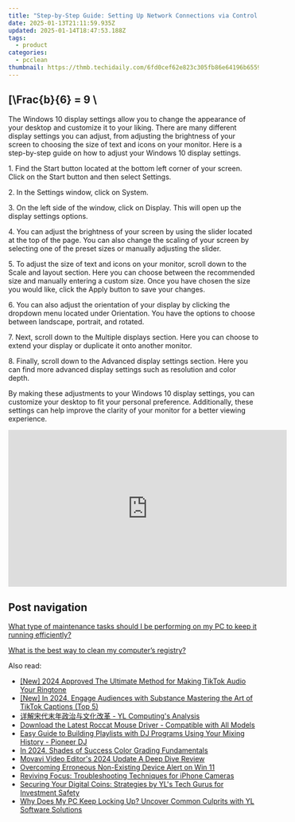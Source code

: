```yaml
---
title: "Step-by-Step Guide: Setting Up Network Connections via Control Panel - Tips From YL Computing"
date: 2025-01-13T21:11:59.935Z
updated: 2025-01-14T18:47:53.188Z
tags:
  - product
categories:
  - pcclean
thumbnail: https://thmb.techidaily.com/6fd0cef62e823c305fb86e64196b6559e3c33c787060e717fb517085eb725bc3.jpg
---
```


## \[\Frac{b}{6} = 9 \

The Windows 10 display settings allow you to change the appearance of your desktop and customize it to your liking. There are many different display settings you can adjust, from adjusting the brightness of your screen to choosing the size of text and icons on your monitor. Here is a step-by-step guide on how to adjust your Windows 10 display settings. 

1\. Find the Start button located at the bottom left corner of your screen. Click on the Start button and then select Settings.

2\. In the Settings window, click on System.

3\. On the left side of the window, click on Display. This will open up the display settings options. 

4\. You can adjust the brightness of your screen by using the slider located at the top of the page. You can also change the scaling of your screen by selecting one of the preset sizes or manually adjusting the slider.

5\. To adjust the size of text and icons on your monitor, scroll down to the Scale and layout section. Here you can choose between the recommended size and manually entering a custom size. Once you have chosen the size you would like, click the Apply button to save your changes.

6\. You can also adjust the orientation of your display by clicking the dropdown menu located under Orientation. You have the options to choose between landscape, portrait, and rotated.

7\. Next, scroll down to the Multiple displays section. Here you can choose to extend your display or duplicate it onto another monitor.

8\. Finally, scroll down to the Advanced display settings section. Here you can find more advanced display settings such as resolution and color depth. 

By making these adjustments to your Windows 10 display settings, you can customize your desktop to fit your personal preference. Additionally, these settings can help improve the clarity of your monitor for a better viewing experience.

<!-- affiliate ads begin -->
<iframe width="560" height="315" src="https://www.youtube.com/embed/gSKkJrJ57EA?si=WDOmInPE9EgQa_tB" title="YouTube video player" frameborder="0" allow="accelerometer; autoplay; clipboard-write; encrypted-media; gyroscope; picture-in-picture; web-share" referrerpolicy="strict-origin-when-cross-origin" allowfullscreen></iframe>
<!-- affiliate ads end -->

## Post navigation

[What type of maintenance tasks should I be performing on my PC to keep it running efficiently?](https://tools.techidaily.com/pcclean/products/)

[What is the best way to clean my computer’s registry?](https://tools.techidaily.com/pcclean/products/)

<ins class="adsbygoogle"
     style="display:block"
     data-ad-format="autorelaxed"
     data-ad-client="ca-pub-7571918770474297"
     data-ad-slot="1223367746"></ins>

<ins class="adsbygoogle"
     style="display:block"
     data-ad-client="ca-pub-7571918770474297"
     data-ad-slot="8358498916"
     data-ad-format="auto"
     data-full-width-responsive="true"></ins>

<span class="atpl-alsoreadstyle">Also read:</span>
<div><ul>
<li><a href="https://fox-access.techidaily.com/new-2024-approved-the-ultimate-method-for-making-tiktok-audio-your-ringtone/"><u>[New] 2024 Approved The Ultimate Method for Making TikTok Audio Your Ringtone</u></a></li>
<li><a href="https://tiktok-videos.techidaily.com/new-in-2024-engage-audiences-with-substance-mastering-the-art-of-tiktok-captions-top-5/"><u>[New] In 2024, Engage Audiences with Substance Mastering the Art of TikTok Captions (Top 5)</u></a></li>
<li><a href="https://win-cloud.techidaily.com/yl-computings-analysis/"><u>详解宋代末年政治与文化改革 - YL Computing's Analysis</u></a></li>
<li><a href="https://win-amazing.techidaily.com/download-the-latest-roccat-mouse-driver-compatible-with-all-models/"><u>Download the Latest Roccat Mouse Driver - Compatible with All Models</u></a></li>
<li><a href="https://win-cloud.techidaily.com/easy-guide-to-building-playlists-with-dj-programs-using-your-mixing-history-pioneer-dj/"><u>Easy Guide to Building Playlists with DJ Programs Using Your Mixing History - Pioneer DJ</u></a></li>
<li><a href="https://some-guidance.techidaily.com/in-2024-shades-of-success-color-grading-fundamentals/"><u>In 2024, Shades of Success Color Grading Fundamentals</u></a></li>
<li><a href="https://extra-resources.techidaily.com/movavi-video-editors-2024-update-a-deep-dive-review/"><u>Movavi Video Editor's 2024 Update A Deep Dive Review</u></a></li>
<li><a href="https://win11.techidaily.com/overcoming-erroneous-non-existing-device-alert-on-win-11/"><u>Overcoming Erroneous Non-Existing Device Alert on Win 11</u></a></li>
<li><a href="https://techno-recovery.techidaily.com/reviving-focus-troubleshooting-techniques-for-iphone-cameras/"><u>Reviving Focus: Troubleshooting Techniques for iPhone Cameras</u></a></li>
<li><a href="https://win-cloud.techidaily.com/securing-your-digital-coins-strategies-by-yls-tech-gurus-for-investment-safety/"><u>Securing Your Digital Coins: Strategies by YL's Tech Gurus for Investment Safety</u></a></li>
<li><a href="https://win-cloud.techidaily.com/why-does-my-pc-keep-locking-up-uncover-common-culprits-with-yl-software-solutions/"><u>Why Does My PC Keep Locking Up? Uncover Common Culprits with YL Software Solutions</u></a></li>
</ul></div>

